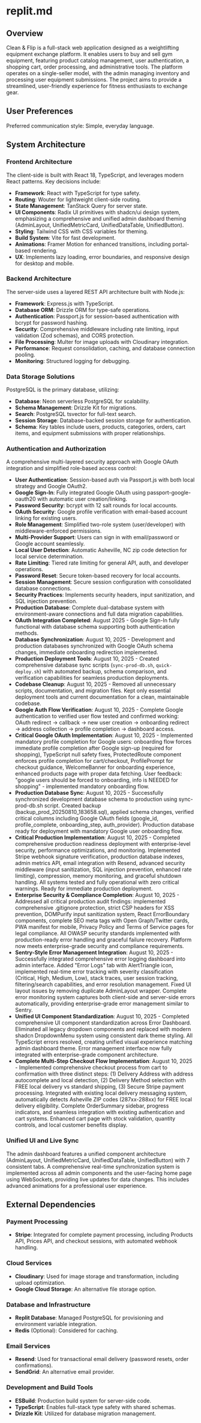 # replit.md

## Overview
Clean & Flip is a full-stack web application designed as a weightlifting equipment exchange platform. It enables users to buy and sell gym equipment, featuring product catalog management, user authentication, a shopping cart, order processing, and administrative tools. The platform operates on a single-seller model, with the admin managing inventory and processing user equipment submissions. The project aims to provide a streamlined, user-friendly experience for fitness enthusiasts to exchange gear.

## User Preferences
Preferred communication style: Simple, everyday language.

## System Architecture

### Frontend Architecture
The client-side is built with React 18, TypeScript, and leverages modern React patterns. Key decisions include:
- **Framework**: React with TypeScript for type safety.
- **Routing**: Wouter for lightweight client-side routing.
- **State Management**: TanStack Query for server state.
- **UI Components**: Radix UI primitives with shadcn/ui design system, emphasizing a comprehensive and unified admin dashboard theming (AdminLayout, UnifiedMetricCard, UnifiedDataTable, UnifiedButton).
- **Styling**: Tailwind CSS with CSS variables for theming.
- **Build System**: Vite for fast development.
- **Animations**: Framer Motion for enhanced transitions, including portal-based rendering.
- **UX**: Implements lazy loading, error boundaries, and responsive design for desktop and mobile.

### Backend Architecture
The server-side uses a layered REST API architecture built with Node.js:
- **Framework**: Express.js with TypeScript.
- **Database ORM**: Drizzle ORM for type-safe operations.
- **Authentication**: Passport.js for session-based authentication with bcrypt for password hashing.
- **Security**: Comprehensive middleware including rate limiting, input validation (Zod schemas), and CORS protection.
- **File Processing**: Multer for image uploads with Cloudinary integration.
- **Performance**: Request consolidation, caching, and database connection pooling.
- **Monitoring**: Structured logging for debugging.

### Data Storage Solutions
PostgreSQL is the primary database, utilizing:
- **Database**: Neon serverless PostgreSQL for scalability.
- **Schema Management**: Drizzle Kit for migrations.
- **Search**: PostgreSQL tsvector for full-text search.
- **Session Storage**: Database-backed session storage for authentication.
- **Schema**: Key tables include users, products, categories, orders, cart items, and equipment submissions with proper relationships.

### Authentication and Authorization
A comprehensive multi-layered security approach with Google OAuth integration and simplified role-based access control:
- **User Authentication**: Session-based auth via Passport.js with both local strategy and Google OAuth2.
- **Google Sign-In**: Fully integrated Google OAuth using passport-google-oauth20 with automatic user creation/linking.
- **Password Security**: bcrypt with 12 salt rounds for local accounts.
- **OAuth Security**: Google profile verification with email-based account linking for existing users.
- **Role Management**: Simplified two-role system (user/developer) with middleware-enforced permissions.
- **Multi-Provider Support**: Users can sign in with email/password or Google account seamlessly.
- **Local User Detection**: Automatic Asheville, NC zip code detection for local service determination.
- **Rate Limiting**: Tiered rate limiting for general API, auth, and developer operations.
- **Password Reset**: Secure token-based recovery for local accounts.
- **Session Management**: Secure session configuration with consolidated database connections.
- **Security Practices**: Implements security headers, input sanitization, and SQL injection prevention.
- **Production Database**: Complete dual-database system with environment-aware connections and full data migration capabilities.
- **OAuth Integration Completed**: August 2025 - Google Sign-In fully functional with database schema supporting both authentication methods.
- **Database Synchronization**: August 10, 2025 - Development and production databases synchronized with Google OAuth schema changes, immediate onboarding redirection implemented.
- **Production Deployment Tools**: August 10, 2025 - Created comprehensive database sync scripts (`sync-prod-db.sh`, `quick-deploy.sh`) with automated backup, schema comparison, and verification capabilities for seamless production deployments.
- **Codebase Cleanup**: August 10, 2025 - Removed all unnecessary scripts, documentation, and migration files. Kept only essential deployment tools and current documentation for a clean, maintainable codebase.
- **Google Auth Flow Verification**: August 10, 2025 - Complete Google authentication to verified user flow tested and confirmed working: OAuth redirect → callback → new user creation → onboarding redirect → address collection → profile completion → dashboard access.
- **Critical Google OAuth Implementation**: August 10, 2025 - Implemented mandatory profile completion for Google users: onboarding flow forces immediate profile completion after Google sign-up (required for shopping), TypeScript null safety fixes, ProtectedRoute component enforces profile completion for cart/checkout, ProfilePrompt for checkout guidance, WelcomeBanner for onboarding experience, enhanced products page with proper data fetching. User feedback: "google users should be forced to onboarding, info is NEEDED for shopping" - implemented mandatory onboarding flow.
- **Production Database Sync**: August 10, 2025 - Successfully synchronized development database schema to production using sync-prod-db.sh script. Created backup (backup_prod_20250810_183658.sql), applied schema changes, verified critical columns including Google OAuth fields (google_id, profile_complete, onboarding_step, auth_provider). Production database ready for deployment with mandatory Google user onboarding flow.
- **Critical Production Implementation**: August 10, 2025 - Completed comprehensive production readiness deployment with enterprise-level security, performance optimizations, and monitoring. Implemented Stripe webhook signature verification, production database indexes, admin metrics API, email integration with Resend, advanced security middleware (input sanitization, SQL injection prevention, enhanced rate limiting), compression, memory monitoring, and graceful shutdown handling. All systems tested and fully operational with zero critical warnings. Ready for immediate production deployment.
- **Enterprise Security & Compliance Completion**: August 10, 2025 - Addressed all critical production audit findings: implemented comprehensive .gitignore protection, strict CSP headers for XSS prevention, DOMPurify input sanitization system, React ErrorBoundary components, complete SEO meta tags with Open Graph/Twitter cards, PWA manifest for mobile, Privacy Policy and Terms of Service pages for legal compliance. All OWASP security standards implemented with production-ready error handling and graceful failure recovery. Platform now meets enterprise-grade security and compliance requirements.
- **Sentry-Style Error Management Integration**: August 10, 2025 - Successfully integrated comprehensive error logging dashboard into admin interface. Added "Error Logs" tab with AlertTriangle icon, implemented real-time error tracking with severity classification (Critical, High, Medium, Low), stack traces, user session tracking, filtering/search capabilities, and error resolution management. Fixed UI layout issues by removing duplicate AdminLayout wrapper. Complete error monitoring system captures both client-side and server-side errors automatically, providing enterprise-grade error management similar to Sentry.
- **Unified UI Component Standardization**: August 10, 2025 - Completed comprehensive UI component standardization across Error Dashboard. Eliminated all legacy dropdown components and replaced with modern shadcn DropdownMenu system using consistent dark theme styling. All TypeScript errors resolved, creating unified visual experience matching admin dashboard theme. Error management interface now fully integrated with enterprise-grade component architecture.
- **Complete Multi-Step Checkout Flow Implementation**: August 10, 2025 - Implemented comprehensive checkout process from cart to confirmation with three distinct steps: (1) Delivery Address with address autocomplete and local detection, (2) Delivery Method selection with FREE local delivery vs standard shipping, (3) Secure Stripe payment processing. Integrated with existing local delivery messaging system, automatically detects Asheville ZIP codes (287xx-288xx) for FREE local delivery eligibility. Complete OrderSummary sidebar, progress indicators, and seamless integration with existing authentication and cart systems. Enhanced cart page with stock validation, quantity controls, and local customer benefits display.

### Unified UI and Live Sync
The admin dashboard features a unified component architecture (AdminLayout, UnifiedMetricCard, UnifiedDataTable, UnifiedButton) with 7 consistent tabs. A comprehensive real-time synchronization system is implemented across all admin components and the user-facing home page using WebSockets, providing live updates for data changes. This includes advanced animations for a professional user experience.

## External Dependencies

### Payment Processing
- **Stripe**: Integrated for complete payment processing, including Products API, Prices API, and checkout sessions, with automated webhook handling.

### Cloud Services
- **Cloudinary**: Used for image storage and transformation, including upload optimization.
- **Google Cloud Storage**: An alternative file storage option.

### Database and Infrastructure
- **Replit Database**: Managed PostgreSQL for provisioning and environment variable integration.
- **Redis** (Optional): Considered for caching.

### Email Services
- **Resend**: Used for transactional email delivery (password resets, order confirmations).
- **SendGrid**: An alternative email provider.

### Development and Build Tools
- **ESBuild**: Production build system for server-side code.
- **TypeScript**: Enables full-stack type safety with shared schemas.
- **Drizzle Kit**: Utilized for database migration management.